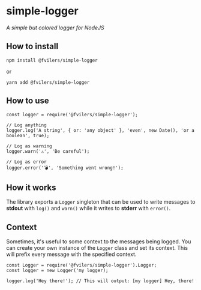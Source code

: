 # simple-logger

_A simple but colored logger for NodeJS_

## How to install

```
npm install @fvilers/simple-logger
```

or

```
yarn add @fvilers/simple-logger
```

## How to use

```
const logger = require('@fvilers/simple-logger');

// Log anything
logger.log('A string', { or: 'any object' }, 'even', new Date(), 'or a boolean', true);

// Log as warning
logger.warn('⚠️', 'Be careful');

// Log as error
logger.error('💣', 'Something went wrong!');
```

## How it works

The library exports a `Logger` singleton that can be used to write messages to **stdout** with `log()` and `warn()` while it writes to **stderr** with `error()`.

## Context

Sometimes, it's useful to some context to the messages being logged. You can create your own instance of the `Logger` class and set its context. This will prefix every message with the specified context.

```
const Logger = require('@fvilers/simple-logger').Logger;
const logger = new Logger('my logger);

logger.log('Hey there!'); // This will output: [my logger] Hey, there!
```

